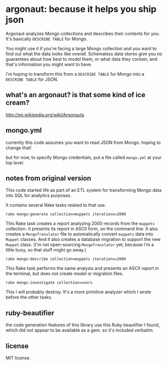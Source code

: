 argonaut: because it helps you ship json
========================================

Argonaut analyzes Mongo collections and describes their contents for you. It's basically `DESCRIBE TABLE` for Mongo.

You might use it if you're facing a large Mongo collection and you want to find out what the data looks like overall. Schemaless data stores give you no guarantees about how best to model them, or what data they contain, and that's information you might want to have.

I'm hoping to transform this from a `DESCRIBE TABLE` for Mongo into a `DESCRIBE TABLE` for JSON.

what's an argonaut? is that some kind of ice cream?
---------------------------------------------------

http://en.wikipedia.org/wiki/Argonauts

mongo.yml
---------

currently this code assumes you want to read JSON from Mongo. hoping to change that!

but for now, to specify Mongo credentials, put a file called `mongo.yml` at your
top level.

notes from original version
---------------------------

This code started life as part of an ETL system for transforming Mongo data into SQL for
analytics purposes.

It contains several Rake tasks related to that use.

`rake mongo:generate collection=muppets iterations=2000`

This Rake task creates a report analyzing 2000 records from the `muppets` collection. It presents its report in ASCII form, on the command line. It also creates a `MongoTranslator` file to automatically convert `muppets` data into `Muppet` classes. And it also creates a database migration to support the new `Muppet` class. (I'm not open-sourcing `MongoTranslator` yet, because I'm a little busy, so that stuff might go away.)

`rake mongo:describe collection=muppets iterations=2000`

This Rake task performs the same analysis and presents an ASCII report in the terminal, but does not create model or migration files.

`rake mongo:investigate collection=users`

This I will probably destroy. It's a more primitive analyzer which I wrote before the other tasks.

ruby-beautifier
---------------

the code generation features of this library use this Ruby beautifier I found, which did not appear to be available as a gem. so it's included verbatim.

license
-------

MIT license.

